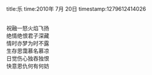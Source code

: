 title:乐
time:2010年 7月 20日
timestamp:1279612414026

<BR>祝融一怒火焰飞扬<BR>绝情绝恨君子深藏<BR>情时亦梦为时不露<BR>生存思霭慕名慕凉<BR>日觉伤心独吞独恨<BR>快意恩仇何有何妨